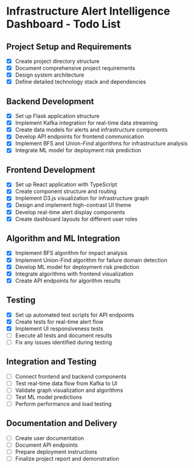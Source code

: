 # Infrastructure Alert Intelligence Dashboard - Todo List

## Project Setup and Requirements
- [x] Create project directory structure
- [x] Document comprehensive project requirements
- [x] Design system architecture
- [x] Define detailed technology stack and dependencies

## Backend Development
- [x] Set up Flask application structure
- [x] Implement Kafka integration for real-time data streaming
- [x] Create data models for alerts and infrastructure components
- [x] Develop API endpoints for frontend communication
- [x] Implement BFS and Union-Find algorithms for infrastructure analysis
- [x] Integrate ML model for deployment risk prediction

## Frontend Development
- [x] Set up React application with TypeScript
- [x] Create component structure and routing
- [x] Implement D3.js visualization for infrastructure graph
- [x] Design and implement high-contrast UI theme
- [x] Develop real-time alert display components
- [x] Create dashboard layouts for different user roles

## Algorithm and ML Integration
- [x] Implement BFS algorithm for impact analysis
- [x] Implement Union-Find algorithm for failure domain detection
- [x] Develop ML model for deployment risk prediction
- [x] Integrate algorithms with frontend visualization
- [x] Create API endpoints for algorithm results

## Testing
- [x] Set up automated test scripts for API endpoints
- [x] Create tests for real-time alert flow
- [x] Implement UI responsiveness tests
- [ ] Execute all tests and document results
- [ ] Fix any issues identified during testing

## Integration and Testing
- [ ] Connect frontend and backend components
- [ ] Test real-time data flow from Kafka to UI
- [ ] Validate graph visualization and algorithms
- [ ] Test ML model predictions
- [ ] Perform performance and load testing

## Documentation and Delivery
- [ ] Create user documentation
- [ ] Document API endpoints
- [ ] Prepare deployment instructions
- [ ] Finalize project report and demonstration
